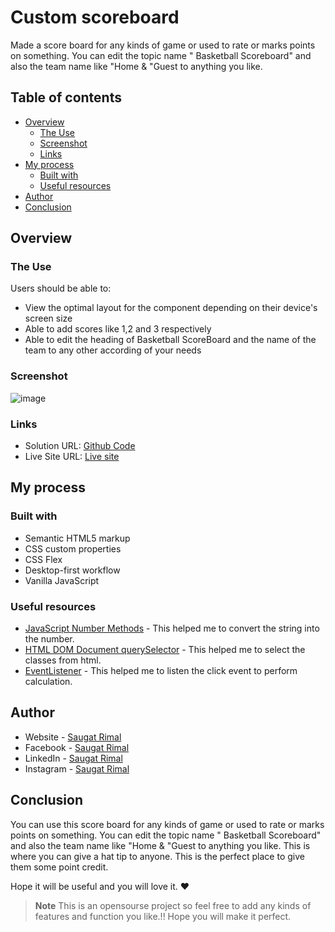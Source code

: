 # Custom scoreboard

Made a score board for any kinds of game or used to rate or marks points on something. You can edit the topic name " Basketball Scoreboard" and also the team name like "Home & "Guest to anything you like.

## Table of contents

- [Overview](#overview)
  - [The Use](#the-use)
  - [Screenshot](#screenshot)
  - [Links](#links)
- [My process](#my-process)
  - [Built with](#built-with)
  - [Useful resources](#useful-resources)
- [Author](#author)
- [Conclusion](#Conclusion)


## Overview

### The Use

Users should be able to:

- View the optimal layout for the component depending on their device's screen size
- Able to add scores like 1,2 and 3 respectively
- Able to edit the heading of Basketball ScoreBoard and the name of the team to any other according of your needs

### Screenshot

![image](https://user-images.githubusercontent.com/86593756/180360056-7ff3b960-0761-4923-a60c-6037b45e9101.png)



### Links

- Solution URL: [Github Code](https://github.com/saugat-rimal/basketball-scoreboard)
- Live Site URL: [Live site ](https://scoreboard-nepal.vercel.app/)

## My process

### Built with

- Semantic HTML5 markup
- CSS custom properties
- CSS Flex
- Desktop-first workflow
- Vanilla JavaScript


### Useful resources

- [JavaScript Number Methods](https://www.w3schools.com/js/js_number_methods.asp) - This helped me to convert the string into the number.
- [HTML DOM Document querySelector](https://www.w3schools.com/jsref/met_document_queryselector.asp) - This helped me to select the classes from html.
- [EventListener](https://www.w3schools.com/js/js_htmldom_eventlistener.asp) - This helped me to listen the click event to perform calculation.



## Author

- Website - [Saugat Rimal](https://saugatrimal.com.np)
- Facebook - [Saugat Rimal](https://www.facebook.com/saugatrimal.pro)
- LinkedIn - [Saugat Rimal](https://www.linkedin.com/in/saugatrimal/)
- Instagram - [Saugat Rimal](https://www.instagram.com/saugatrimal60/)


## Conclusion

You can use this score board for any kinds of game or used to rate or marks points on something. You can edit the topic name " Basketball Scoreboard" and also the team name like "Home & "Guest to anything you like. This is where you can give a hat tip to anyone. This is the perfect place to give them some point credit.

Hope it will be useful and you will love it. ❤️


> **Note**
>This is an opensourse project so feel free to add any kinds of features and function you like.!! Hope you will make it perfect.


